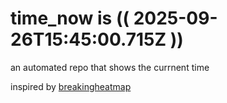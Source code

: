 # time_now is (( 2025-09-26T15:45:00.715Z ))

an automated repo that shows the currnent time

inspired by [breakingheatmap](https://github.com/breakingheatmap/breakingheatmap)